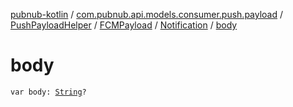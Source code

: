 [pubnub-kotlin](../../../../index.md) / [com.pubnub.api.models.consumer.push.payload](../../../index.md) / [PushPayloadHelper](../../index.md) / [FCMPayload](../index.md) / [Notification](index.md) / [body](./body.md)

# body

`var body: `[`String`](https://kotlinlang.org/api/latest/jvm/stdlib/kotlin/-string/index.html)`?`